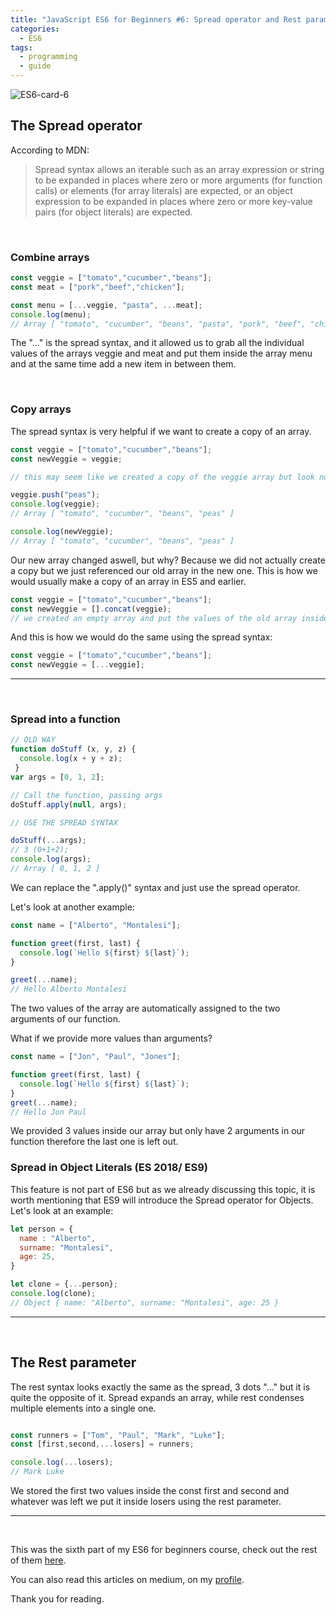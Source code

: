 ```yaml
---
title: "JavaScript ES6 for Beginners #6: Spread operator and Rest parameters"
categories:
  - ES6
tags:
  - programming
  - guide
---
```


![ES6-card-6](https://albertomontalesi.github.io/assets/images/ES6/ES6-card-6.jpg)

## The Spread operator

According to MDN:
> Spread syntax allows an iterable such as an array expression or string to be expanded in places where zero or more arguments (for function calls) or elements (for array literals) are expected, or an object expression to be expanded in places where zero or more key-value pairs (for object literals) are expected.

&nbsp;
### Combine arrays

``` js
const veggie = ["tomato","cucumber","beans"];
const meat = ["pork","beef","chicken"];

const menu = [...veggie, "pasta", ...meat];
console.log(menu);
// Array [ "tomato", "cucumber", "beans", "pasta", "pork", "beef", "chicken" ]
```

The "..." is the spread syntax, and it allowed us to grab all the individual values of the arrays veggie and meat and put them inside the array menu and at the same time add a new item in between them.

&nbsp;
### Copy arrays

The spread syntax is very helpful if we want to create a copy of an array.


``` js
const veggie = ["tomato","cucumber","beans"];
const newVeggie = veggie;

// this may seem like we created a copy of the veggie array but look now

veggie.push("peas");
console.log(veggie);
// Array [ "tomato", "cucumber", "beans", "peas" ]

console.log(newVeggie);
// Array [ "tomato", "cucumber", "beans", "peas" ]
```

Our new array changed aswell, but why? Because we did not actually create a copy but we just referenced our old array in the new one.
This is how we would usually make a copy of an array in ES5 and earlier.

``` js
const veggie = ["tomato","cucumber","beans"];
const newVeggie = [].concat(veggie);
// we created an empty array and put the values of the old array inside of it
```

And this is how we would do the same using the spread syntax:

``` js
const veggie = ["tomato","cucumber","beans"];
const newVeggie = [...veggie];
```

---
&nbsp;
### Spread into a function

``` js
// OLD WAY
function doStuff (x, y, z) {
  console.log(x + y + z);
 }
var args = [0, 1, 2];

// Call the function, passing args
doStuff.apply(null, args);

// USE THE SPREAD SYNTAX

doStuff(...args);
// 3 (0+1+2);
console.log(args);
// Array [ 0, 1, 2 ]
```

We can replace the ".apply()" syntax and just use the spread operator.

Let's look at another example:


``` js
const name = ["Alberto", "Montalesi"];

function greet(first, last) {
  console.log(`Hello ${first} ${last}`);
}

greet(...name);
// Hello Alberto Montalesi
```

The two values of the array are automatically assigned to the two arguments of our function.

What if we provide more values than arguments?

``` js
const name = ["Jon", "Paul", "Jones"];

function greet(first, last) {
  console.log(`Hello ${first} ${last}`);
}
greet(...name);
// Hello Jon Paul
```

We provided 3 values inside our array but only have 2 arguments in our function therefore the last one is left out.


### Spread in Object Literals (ES 2018/ ES9)

This feature is not part of ES6 but as we already discussing this topic, it is worth mentioning that ES9 will introduce the Spread operator for Objects. 
Let's look at an example:

``` js
let person = {
  name : "Alberto",
  surname: "Montalesi",
  age: 25,
}

let clone = {...person};
console.log(clone);
// Object { name: "Alberto", surname: "Montalesi", age: 25 }
```


---
&nbsp;

## The Rest parameter

The rest syntax looks exactly the same as the spread, 3 dots "..." but it is quite the opposite of it. Spread expands an array, while rest condenses multiple elements into a single one.

```js

const runners = ["Tom", "Paul", "Mark", "Luke"];
const [first,second,...losers] = runners;

console.log(...losers);
// Mark Luke
```
We stored the first two values inside the const first and second and whatever was left we put it inside losers using the rest parameter.



---
&nbsp;

This was the sixth part of my ES6 for beginners course, check out the rest of them [here](https://albertomontalesi.github.io/courses/es6).

You can also read this articles on medium, on my [profile](https://medium.com/@labby92).

Thank you for reading.